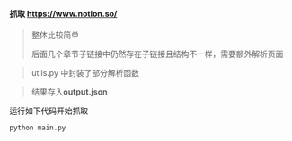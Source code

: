 #### 抓取 https://www.notion.so/
>整体比较简单
> 
> 后面几个章节子链接中仍然存在子链接且结构不一样，需要额外解析页面

>utils.py 中封装了部分解析函数

> 结果存入**output.json**

运行如下代码开始抓取
```python
python main.py
```